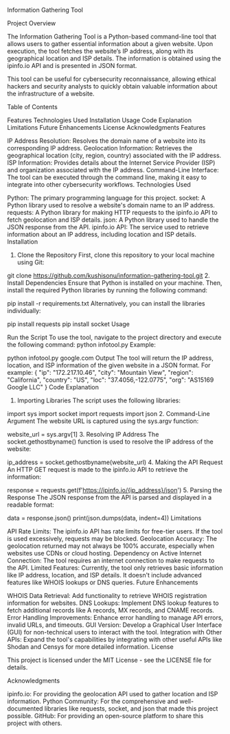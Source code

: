 Information Gathering Tool

Project Overview

The Information Gathering Tool is a Python-based command-line tool that allows users to gather essential information about a given website. Upon execution, the tool fetches the website’s IP address, along with its geographical location and ISP details. The information is obtained using the ipinfo.io API and is presented in JSON format.

This tool can be useful for cybersecurity reconnaissance, allowing ethical hackers and security analysts to quickly obtain valuable information about the infrastructure of a website.

Table of Contents

Features
Technologies Used
Installation
Usage
Code Explanation
Limitations
Future Enhancements
License
Acknowledgments
Features

IP Address Resolution: Resolves the domain name of a website into its corresponding IP address.
Geolocation Information: Retrieves the geographical location (city, region, country) associated with the IP address.
ISP Information: Provides details about the Internet Service Provider (ISP) and organization associated with the IP address.
Command-Line Interface: The tool can be executed through the command line, making it easy to integrate into other cybersecurity workflows.
Technologies Used

Python: The primary programming language for this project.
socket: A Python library used to resolve a website's domain name to an IP address.
requests: A Python library for making HTTP requests to the ipinfo.io API to fetch geolocation and ISP details.
json: A Python library used to handle the JSON response from the API.
ipinfo.io API: The service used to retrieve information about an IP address, including location and ISP details.
Installation

1. Clone the Repository
First, clone this repository to your local machine using Git:

git clone https://github.com/kushisonu/information-gathering-tool.git
2. Install Dependencies
Ensure that Python is installed on your machine. Then, install the required Python libraries by running the following command:

pip install -r requirements.txt
Alternatively, you can install the libraries individually:

pip install requests
pip install socket
Usage

Run the Script
To use the tool, navigate to the project directory and execute the following command:
python infotool.py <website-url>
Example:

python infotool.py google.com
Output
The tool will return the IP address, location, and ISP information of the given website in a JSON format. For example:
{
    "ip": "172.217.10.46",
    "city": "Mountain View",
    "region": "California",
    "country": "US",
    "loc": "37.4056,-122.0775",
    "org": "AS15169 Google LLC"
}
Code Explanation

1. Importing Libraries
The script uses the following libraries:

import sys
import socket
import requests
import json
2. Command-Line Argument
The website URL is captured using the sys.argv function:

website_url = sys.argv[1]
3. Resolving IP Address
The socket.gethostbyname() function is used to resolve the IP address of the website:

ip_address = socket.gethostbyname(website_url)
4. Making the API Request
An HTTP GET request is made to the ipinfo.io API to retrieve the information:

response = requests.get(f'https://ipinfo.io/{ip_address}/json')
5. Parsing the Response
The JSON response from the API is parsed and displayed in a readable format:

data = response.json()
print(json.dumps(data, indent=4))
Limitations

API Rate Limits: The ipinfo.io API has rate limits for free-tier users. If the tool is used excessively, requests may be blocked.
Geolocation Accuracy: The geolocation returned may not always be 100% accurate, especially when websites use CDNs or cloud hosting.
Dependency on Active Internet Connection: The tool requires an internet connection to make requests to the API.
Limited Features: Currently, the tool only retrieves basic information like IP address, location, and ISP details. It doesn't include advanced features like WHOIS lookups or DNS queries.
Future Enhancements

WHOIS Data Retrieval: Add functionality to retrieve WHOIS registration information for websites.
DNS Lookups: Implement DNS lookup features to fetch additional records like A records, MX records, and CNAME records.
Error Handling Improvements: Enhance error handling to manage API errors, invalid URLs, and timeouts.
GUI Version: Develop a Graphical User Interface (GUI) for non-technical users to interact with the tool.
Integration with Other APIs: Expand the tool's capabilities by integrating with other useful APIs like Shodan and Censys for more detailed information.
License

This project is licensed under the MIT License - see the LICENSE file for details.

Acknowledgments

ipinfo.io: For providing the geolocation API used to gather location and ISP information.
Python Community: For the comprehensive and well-documented libraries like requests, socket, and json that made this project possible.
GitHub: For providing an open-source platform to share this project with others.
